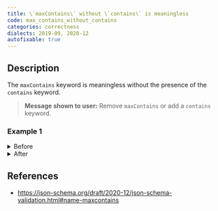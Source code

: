 ```yaml
---
title: \`maxContains\` without \`contains\` is meaningless
code: max_contains_without_contains
categories: correctness
dialects: 2019-09, 2020-12
autofixable: true
---
```


## Description
The `maxContains` keyword is meaningless without the presence of the `contains` keyword.

> **Message shown to user:**
> Remove `maxContains` or add a `contains` keyword.

### Example 1
<details><summary>Before</summary>

```json
{
  "$schema": "https://json-schema.org/draft/2019-09/schema",
  "type": "array",
  "maxContains": 1
}
```
</details>

<details><summary>After</summary>

```json
{
  "$schema": "https://json-schema.org/draft/2019-09/schema",
  "type": "array"
}
```
</details>

## References
* <https://json-schema.org/draft/2020-12/json-schema-validation.html#name-maxcontains>
